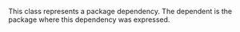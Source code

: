 This class represents a package dependency.
The dependent is the package where this dependency was expressed.